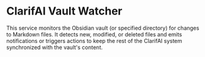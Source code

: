 # ClarifAI Vault Watcher

This service monitors the Obsidian vault (or specified directory) for changes to Markdown files. It detects new, modified, or deleted files and emits notifications or triggers actions to keep the rest of the ClarifAI system synchronized with the vault's content.